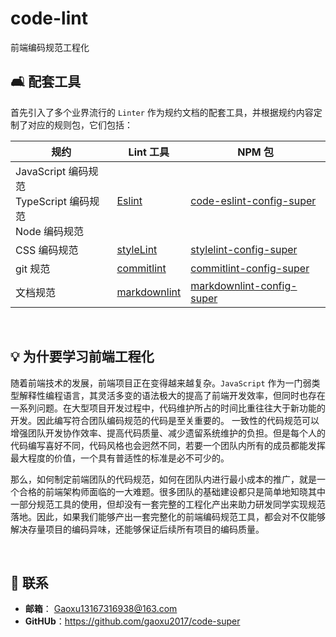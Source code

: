 # code-lint

前端编码规范工程化

## :couch_and_lamp: 配套工具

首先引入了多个业界流行的 `Linter` 作为规约文档的配套工具，并根据规约内容定制了对应的规则包，它们包括：

| 规约                                                               | Lint 工具                                                     | NPM 包                                                                               |
| ------------------------------------------------------------------ | ------------------------------------------------------------- | ------------------------------------------------------------------------------------ |
| JavaScript 编码规范 <br/> TypeScript 编码规范 <br /> Node 编码规范 | [Eslint](https://eslint.org/)                                 | [code-eslint-config-super](https://eslint.org/)                                      |
| CSS 编码规范                                                       | [styleLint](https://stylelint.io/)                            | [stylelint-config-super](https://www.npmjs.com/package/stylelint-config-super)       |
| git 规范                                                           | [commitlint](https://commitlint.js.org/)                      | [commitlint-config-super](https://www.npmjs.com/package/commitlint-config-super)     |
| 文档规范                                                           | [markdownlint](https://github.com/igorshubovych/markdownlint) | [markdownlint-config-super](https://www.npmjs.com/package/markdownlint-config-super) |


<br />

## :bulb: 为什要学习前端工程化

随着前端技术的发展，前端项目正在变得越来越复杂。`JavaScript` 作为一门弱类型解释性编程语言，其灵活多变的语法极大的提高了前端开发效率，但同时也存在一系列问题。在大型项目开发过程中，代码维护所占的时间比重往往大于新功能的开发。因此编写符合团队编码规范的代码是至关重要的。 一致性的代码规范可以增强团队开发协作效率、提高代码质量、减少遗留系统维护的负担。但是每个人的代码编写喜好不同，代码风格也会迥然不同，若要一个团队内所有的成员都能发挥最大程度的价值，一个具有普适性的标准是必不可少的。

那么，如何制定前端团队的代码规范，如何在团队内进行最小成本的推广，就是一个合格的前端架构师面临的一大难题。很多团队的基础建设都只是简单地知晓其中一部分规范工具的使用，但却没有一套完整的工程化产出来助力研发同学实现规范落地。因此，如果我们能够产出一套完整化的前端编码规范工具，都会对不仅能够解决存量项目的编码异味，还能够保证后续所有项目的编码质量。

<br />





## :email: 联系

- **邮箱**： <Gaoxu13167316938@163.com>
- **GitHUb**：<https://github.com/gaoxu2017/code-super>
